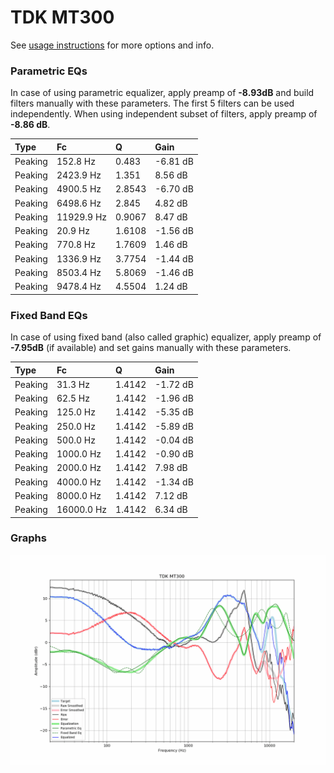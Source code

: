 # TDK MT300
See [usage instructions](https://github.com/jaakkopasanen/AutoEq#usage) for more options and info.

### Parametric EQs
In case of using parametric equalizer, apply preamp of **-8.93dB** and build filters manually
with these parameters. The first 5 filters can be used independently.
When using independent subset of filters, apply preamp of **-8.86 dB**.

| Type    | Fc         |      Q | Gain     |
|:--------|:-----------|:-------|:---------|
| Peaking | 152.8 Hz   | 0.483  | -6.81 dB |
| Peaking | 2423.9 Hz  | 1.351  | 8.56 dB  |
| Peaking | 4900.5 Hz  | 2.8543 | -6.70 dB |
| Peaking | 6498.6 Hz  | 2.845  | 4.82 dB  |
| Peaking | 11929.9 Hz | 0.9067 | 8.47 dB  |
| Peaking | 20.9 Hz    | 1.6108 | -1.56 dB |
| Peaking | 770.8 Hz   | 1.7609 | 1.46 dB  |
| Peaking | 1336.9 Hz  | 3.7754 | -1.44 dB |
| Peaking | 8503.4 Hz  | 5.8069 | -1.46 dB |
| Peaking | 9478.4 Hz  | 4.5504 | 1.24 dB  |

### Fixed Band EQs
In case of using fixed band (also called graphic) equalizer, apply preamp of **-7.95dB**
(if available) and set gains manually with these parameters.

| Type    | Fc         |      Q | Gain     |
|:--------|:-----------|:-------|:---------|
| Peaking | 31.3 Hz    | 1.4142 | -1.72 dB |
| Peaking | 62.5 Hz    | 1.4142 | -1.96 dB |
| Peaking | 125.0 Hz   | 1.4142 | -5.35 dB |
| Peaking | 250.0 Hz   | 1.4142 | -5.89 dB |
| Peaking | 500.0 Hz   | 1.4142 | -0.04 dB |
| Peaking | 1000.0 Hz  | 1.4142 | -0.90 dB |
| Peaking | 2000.0 Hz  | 1.4142 | 7.98 dB  |
| Peaking | 4000.0 Hz  | 1.4142 | -1.34 dB |
| Peaking | 8000.0 Hz  | 1.4142 | 7.12 dB  |
| Peaking | 16000.0 Hz | 1.4142 | 6.34 dB  |

### Graphs
![](./TDK%20MT300.png)